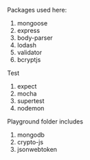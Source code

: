 Packages used here:
1. mongoose
2. express
3. body-parser
4. lodash
5. validator
6. bcryptjs

Test
1. expect
2. mocha
3. supertest
4. nodemon

Playground folder includes
1. mongodb
2. crypto-js
3. jsonwebtoken
